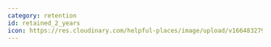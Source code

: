 ```yaml
---
category: retention
id: retained_2_years
icon: https://res.cloudinary.com/helpful-places/image/upload/v1664832795/dtpr-icons/retention/yes_nudvht.svg
---
```

